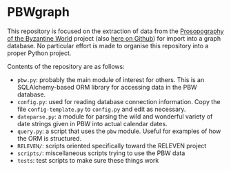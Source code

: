 # PBWgraph

This repository is focused on the extraction of data from the 
[Prosopography of the Byzantine World](https://pbw2016.kdl.kcl.ac.uk/) project 
(also [here on Github](https://github.com/kingsdigitallab/pbw-django)) for 
import into a graph database. No particular effort is made to organise this
repository into a proper Python project.

Contents of the repository are as follows:

- `pbw.py`: probably the main module of interest for others. This is an
   SQLAlchemy-based ORM library for accessing data in the PBW database.
- `config.py`: used for reading database connection information. Copy the
   file `config-template.py` to `config.py` and edit as necessary.
- `dateparse.py`: a module for parsing the wild and wonderful variety of
   date strings given in PBW into actual calendar dates.
- `query.py`: a script that uses the `pbw` module. Useful for examples of
   how the ORM is structured.
- `RELEVEN/`: scripts oriented specifically toward the RELEVEN project
- `scripts/`: miscellaneous scripts trying to use the PBW data
- `tests`: test scripts to make sure these things work
